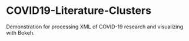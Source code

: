 # COVID19-Literature-Clusters
Demonstration for processing XML of COVID-19 research and visualizing with Bokeh.
